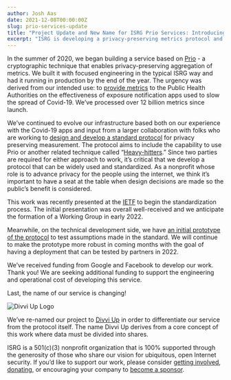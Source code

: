 ```yaml
---
author: Josh Aas
date: 2021-12-08T00:00:00Z
slug: prio-services-update
title: "Project Update and New Name for ISRG Prio Services: Introducing Divvi Up!"
excerpt: "ISRG is developing a privacy-preserving metrics protocol and service."
---
```


In the summer of 2020, we began building a service based on [Prio](https://crypto.stanford.edu/prio/paper.pdf) - a cryptographic technique that enables privacy-preserving aggregation of metrics. We built it with focused engineering in the typical ISRG way and had it running in production by the end of the year. The urgency was derived from our intended use: to [provide metrics](/post/prio-services-for-covid-en/) to the Public Health Authorities on the effectiveness of exposure notification apps used to slow the spread of Covid-19. We’ve processed over 12 billion metrics since launch.

We’ve continued to evolve our infrastructure based both on our experience with the Covid-19 apps and input from a larger collaboration with folks who are working to [design and develop a standard protocol](https://github.com/abetterinternet/ppm-specification) for privacy preserving measurement. The protocol aims to include the capability to use Prio or another related technique called “[Heavy-hitters](https://eprint.iacr.org/2021/017.pdf).” Since two parties are required for either approach to work, it’s critical that we develop a protocol that can be widely used and standardized. As a nonprofit whose role is to advance privacy for the people using the internet, we think it’s important to have a seat at the table when design decisions are made so the public’s benefit is considered.

This work was recently presented at the [IETF](https://datatracker.ietf.org/group/priv/) to begin the standardization process. The initial presentation was overall well-received and we anticipate the formation of a Working Group in early 2022.

Meanwhile, on the technical development side, we have [an initial prototype of the protocol](https://github.com/abetterinternet/ppm-prototype) to test assumptions made in the standard. We will continue to make the prototype more robust in coming months with the goal of having a deployment that can be tested by partners in 2022.

We’ve received funding from Google and Facebook to develop our work. Thank you! We are seeking additional funding to support the engineering and operational cost of developing this service.

Last, the name of our service is changing!

![Divvi Up Logo](/images/divviup/Divvi-Up-Large-Full-Color-Logo.png)

We’ve re-named our project to [Divvi Up](/divviup/) in order to differentiate our service from the protocol itself. The name Divvi Up derives from a core concept of this work where data must be divided into shares.

ISRG is a 501(c)(3) nonprofit organization that is 100% supported through the generosity of those who share our vision for ubiquitous, open Internet security. If you’d like to support our work, please consider [getting involved](/getinvolved/), [donating](/donate/), or encouraging your company to [become a sponsor](https://www.abetterinternet.org/sponsor/).
